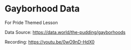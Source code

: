 # Gayborhood Data
For Pride Themed Lesson 

Data Source: https://data.world/the-pudding/gayborhoods

Recording: https://youtu.be/0wO9nD-HdX0
